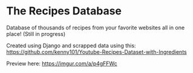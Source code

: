 # The Recipes Database
Database of thousands of recipes from your favorite websites all in one place! (Still in progress)

Created using Django and scrapped data using this: https://github.com/kenny101/Youtube-Recipes-Dataset-with-Ingredients

Preview here: https://imgur.com/a/p4gFFWc

